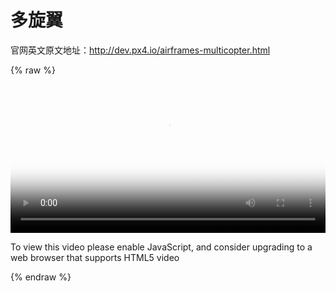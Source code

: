 # 多旋翼

官网英文原文地址：http://dev.px4.io/airframes-multicopter.html

{% raw %}
<video id="my-video" class="video-js" controls preload="auto" width="100%" 
poster="http://image84.360doc.com/DownloadImg/2015/04/1617/52474470_2.jpg" data-setup='{"aspectRatio":"16:9"}'>
  <source src="http://7xw24i.com1.z0.glb.clouddn.com/3DR%20Iris%20%2B%20PX4ESC.mp4" type='video/mp4' >
  <p class="vjs-no-js">
    To view this video please enable JavaScript, and consider upgrading to a web browser that supports HTML5 video
  </p >
</video>
{% endraw %}

